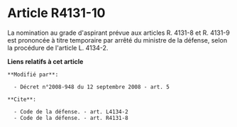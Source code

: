 # Article R4131-10

La nomination au grade d'aspirant prévue aux articles R. 4131-8 et R. 4131-9 est prononcée à titre temporaire par arrêté du
ministre de la défense, selon la procédure de l'article L. 4134-2.

**Liens relatifs à cet article**

	**Modifié par**:

	  - Décret n°2008-948 du 12 septembre 2008 - art. 5

	**Cite**:

	  - Code de la défense. - art. L4134-2
	  - Code de la défense. - art. R4131-8
